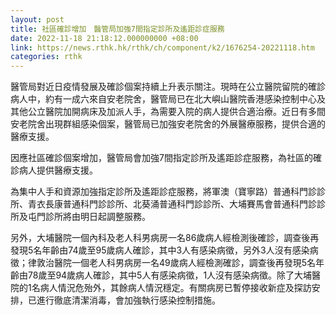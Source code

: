 ```yaml
---
layout: post
title: 社區確診增加　醫管局加強7間指定診所及遙距診症服務
date: 2022-11-18 21:18:12.000000000 +08:00
link: https://news.rthk.hk/rthk/ch/component/k2/1676254-20221118.htm
categories: rthk
---
```


醫管局對近日疫情發展及確診個案持續上升表示關注。現時在公立醫院留院的確診病人中，約有一成六來自安老院舍，醫管局已在北大嶼山醫院香港感染控制中心及其他公立醫院加開病床及加派人手，為需要入院的病人提供合適治療。近日有多間安老院舍出現群組感染個案，醫管局已加強安老院舍的外展醫療服務，提供合適的醫療支援。
 
因應社區確診個案增加，醫管局會加強7間指定診所及遙距診症服務，為社區的確診病人提供醫療支援。
 
為集中人手和資源加強指定診所及遙距診症服務，將軍澳（寶寧路）普通科門診診所、青衣長康普通科門診診所、北葵涌普通科門診診所、大埔賽馬會普通科門診診所及屯門診所將由明日起調整服務。

另外，大埔醫院一個內科及老人科男病房一名86歲病人經檢測後確診，調查後再發現5名年齡由74歲至95歲病人確診，其中3人有感染病徵，另外3人沒有感染病徵；律敦治醫院一個老人科男病房一名49歲病人經檢測確診，調查後再發現5名年齡由78歲至94歲病人確診，其中5人有感染病徵，1人沒有感染病徵。除了大埔醫院的1名病人情況危殆外，其餘病人情況穩定。有關病房已暫停接收新症及探訪安排，已進行徹底清潔消毒，會加強執行感染控制措施。
